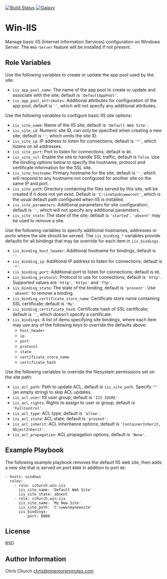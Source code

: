 [![Build Status](http://img.shields.io/travis/cchurch/ansible-role-win-iis.svg)](https://travis-ci.org/cchurch/ansible-role-win-iis)
[![Galaxy](http://img.shields.io/badge/galaxy-cchurch.win--iis-blue.svg)](https://galaxy.ansible.com/cchurch/win-iis/)

Win-IIS
=======

Manage basic IIS (Internet Information Services) configuration on Windows
Server. The `Web-Server` feature will be installed if not present.

Role Variables
--------------

Use the following variables to create or update the app pool used by the site:

- `iis_app_pool_name`: The name of the app pool to create or update and
  associate with the site; default is `'DefaultAppPool'`.
- `iis_app_pool_attributes`: Additional attributes for configuration of the app
  pool; default is `''`, which will not specify any additional attributes.

Use the following variables to configure basic IIS site options:

- `iis_site_name`: Name of the IIS site; default is `'Default Web Site'`.
- `iis_site_id`: Numeric site ID, can only be specified when creating a new
  site; default is `''`, which omits the site ID.
- `iis_site_ip`: IP address to listen for connections; default is `'*'`, which
  listens on all addresses.
- `iis_site_port`: Port to listen for connections; default is `80`.
- `iis_site_ssl`: Enable the site to handle SSL traffic; default is `false`. Use
  the binding options below to specify the hostname, protocol and certificate
  information for the SSL site.
- `iis_site_hostname`: Primary hostname for the site, default is `''`, which
  will respond to any hostname not configured for another site on the same IP
  and port.
- `iis_site_path`: Directory containing the files served by this site, will be
  created if it does not yet exist. Default is `'C:\inetpub\wwwroot'`, which is
  the usual default path configured when IIS is installed.
- `iis_site_parameters`: Additional parameters for site configuration; default
  is `''`, which will not specify any additional parameters.
- `iis_site_state`: The state of the site; default is `'started'`. `'absent'`
  may be used to remove a site.

Use the following variables to specify additional hostnames, addresses or ports
where the site should be served. The `iis_binding_*` variables provide defaults
for all bindings that may be override for each item in `iis_bindings`.

- `iis_binding_host_header`: Additional hostname for bindings, default is `''`.
- `iis_binding_ip`: Additional IP address to listen for connections; default is
  `'*'`.
- `iis_binding_port`: Additional port to listen for connections; default is
  `80`.
- `iis_binding_protocol`: Protocol to use for connections; default is `'http'`.
  Supported values are `'http'`, `'https'` and `'ftp'`.
- `iis_binding_state`: The state of the binding; default is `'present'`. Use
  `'absent'` to remove a binding.
- `iis_binding_certificate_store_name`: Certificate store name containing SSL
  certificate; default is `'My'`.
- `iis_binding_certificate_hash`: Certificate hash of SSL certificate; default
  is `''`, which doesn't specify a certificate.
- `iis_bindings`: A list of items specifying site bindings, where each item may
  use any of the following keys to override the defaults above:
  - `host_header`
  - `ip`
  - `port`
  - `protocol`
  - `state`
  - `certificate_store_name`
  - `certificate_hash`

Use the following variables to override the filesystem permissions set on the
site path:

- `iis_acl_path`: Path to update ACL, default is `iis_site_path`. Specify `""`
  (an empty string) to skip ACL updates.
- `iis_acl_user`: IIS user group; default is `'IIS_IUSRS'`.
- `iis_acl_rights`: Rights to assign to user or group; default is
  `'FullControl'`.
- `iis_acl_type`: ACL type; default is `'allow'`.
- `iis_acl_state`: ACL state; default is `'present'`.
- `iis_acl_inherit`: ACL inheritance options; default is
  `'ContainerInherit, ObjectInherit'`.
- `iis_acl_propagation`: ACL propagation options; default is `'None'`.

Example Playbook
----------------

The following example playbook removes the default IIS web site, then adds a new
site that is served on port `8080` in addition to port `80`:

    - hosts: windows
      roles:
        - role: cchurch.win-iis
          iis_site_name: 'Default Web Site'
          iis_site_state: absent        
        - role: cchurch.win-iis
          iis_site_name: 'My New Site'
          iis_site_path: 'C:\www\mynewsite'
          iis_bindings:
            - port: 8080

License
-------

BSD

Author Information
------------------

Chris Church <chris@ninemoreminutes.com>
